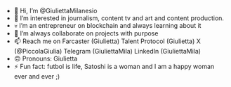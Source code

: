- 👋 Hi, I’m @GiuliettaMilanesio
- 👀 I’m interested in journalism, content tv and art and content production. 
- 💀 I’m an entrepreneur on blockchain and always learning about it
- 💞️ I’m always collaborate on projects with purpose
- 📫 Reach me on Farcaster (Giulietta) Talent Protocol (Giulietta) X (@PiccolaGiulia) Telegram (GiuliettaMila) LinkedIn (GiuliettaMila) 
- 🙃 Pronouns: Giulietta 
- ⚡ Fun fact: futbol is life, Satoshi is a woman and I am a happy woman ever and ever ;) 

<!---
GiuliettaMilanesio/GiuliettaMilanesio is a ✨ special ✨ repository because its `README.md` (this file) appears on your GitHub profile.
You can click the Preview link to take a look at your changes.
--->
